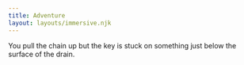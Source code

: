 ```yaml
---
title: Adventure
layout: layouts/immersive.njk
---
```


You pull the chain up but the key is stuck on something just below the surface of the drain.
